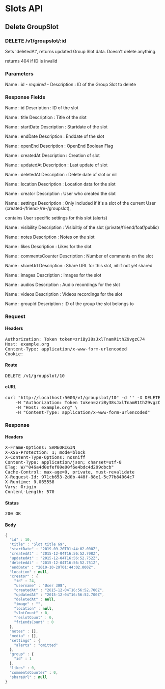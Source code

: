 # Slots API

## Delete GroupSlot

### DELETE /v1/groupslot/:id

Sets &#39;deletedAt&#39;, returns updated Group Slot data. Doesn&#39;t delete anything.

returns 404 if ID is invalid

### Parameters

Name : id *- required -*
Description : ID of the Group Slot to delete


### Response Fields

Name : id
Description : ID of the slot

Name : title
Description : Title of the slot

Name : startDate
Description : Startdate of the slot

Name : endDate
Description : Enddate of the slot

Name : openEnd
Description : OpenEnd Boolean Flag

Name : createdAt
Description : Creation of slot

Name : updatedAt
Description : Last update of slot

Name : deletedAt
Description : Delete date of slot or nil

Name : location
Description : Location data for the slot

Name : creator
Description : User who created the slot

Name : settings
Description : Only included if it&#39;s a slot of the current User (created-/friend-/re-/groupslot),

contains User specific settings for this slot (alerts)

Name : visibility
Description : Visibiltiy of the slot (private/friend/foaf/public)

Name : notes
Description : Notes on the slot

Name : likes
Description : Likes for the slot

Name : commentsCounter
Description : Number of comments on the slot

Name : shareUrl
Description : Share URL for this slot, nil if not yet shared

Name : images
Description : Images for the slot

Name : audios
Description : Audio recordings for the slot

Name : videos
Description : Videos recordings for the slot

Name : groupId
Description : ID of the group the slot belongs to

### Request

#### Headers

<pre>Authorization: Token token=zriBy38sJxlTnamR1thZ9vgzC74
Host: example.org
Content-Type: application/x-www-form-urlencoded
Cookie: </pre>

#### Route

<pre>DELETE /v1/groupslot/10</pre>

#### cURL

<pre class="request">curl &quot;http://localhost:5000/v1/groupslot/10&quot; -d &#39;&#39; -X DELETE \
	-H &quot;Authorization: Token token=zriBy38sJxlTnamR1thZ9vgzC74&quot; \
	-H &quot;Host: example.org&quot; \
	-H &quot;Content-Type: application/x-www-form-urlencoded&quot;</pre>

### Response

#### Headers

<pre>X-Frame-Options: SAMEORIGIN
X-XSS-Protection: 1; mode=block
X-Content-Type-Options: nosniff
Content-Type: application/json; charset=utf-8
ETag: W/&quot;046a4d0efef00e00f6e4bdc4d299cbcb&quot;
Cache-Control: max-age=0, private, must-revalidate
X-Request-Id: 971cb653-2d0b-448f-88e1-5c77b84064c7
X-Runtime: 0.065558
Vary: Origin
Content-Length: 570</pre>

#### Status

<pre>200 OK</pre>

#### Body

```javascript
{
  "id" : 10,
  "title" : "Slot title 69",
  "startDate" : "2019-09-20T01:44:02.000Z",
  "createdAt" : "2015-12-04T16:56:52.708Z",
  "updatedAt" : "2015-12-04T16:56:52.752Z",
  "deletedAt" : "2015-12-04T16:56:52.751Z",
  "endDate" : "2019-10-20T01:44:02.000Z",
  "location" : null,
  "creator" : {
    "id" : 24,
    "username" : "User 308",
    "createdAt" : "2015-12-04T16:56:52.700Z",
    "updatedAt" : "2015-12-04T16:56:52.700Z",
    "deletedAt" : null,
    "image" : "",
    "location" : null,
    "slotCount" : 0,
    "reslotCount" : 0,
    "friendsCount" : 0
  },
  "notes" : [],
  "media" : [],
  "settings" : {
    "alerts" : "omitted"
  },
  "group" : {
    "id" : 1
  },
  "likes" : 0,
  "commentsCounter" : 0,
  "shareUrl" : null
}
```
